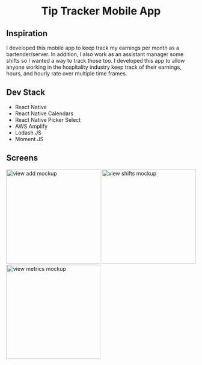 <h1 align="center">Tip Tracker Mobile App</h1>

## Inspiration
<p>I developed this mobile app to keep track my earnings per month as a bartender/server. In addition, I also work as an assistant manager some shifts so I wanted a way to track those too. I developed this app to allow anyone working in the hospitality industry keep track of their earnings, hours, and hourly rate over multiple time frames. 
</p>

## Dev Stack
<ul>
    <li>React Native</li>
    <li>React Native Calendars</li>
    <li>React Native Picker Select</li>
    <li>AWS Amplify</li>
    <li>Lodash JS</li>
    <li>Moment JS</li>
</ul>

## Screens
<p float="left">
    <img src="https://user-images.githubusercontent.com/29101666/111042548-dfd95100-840b-11eb-925c-c8a08527afb4.png" alt="view add mockup" width="250">
    <img src="https://user-images.githubusercontent.com/29101666/111042549-e10a7e00-840b-11eb-8cd9-909ee4c5d01a.png" alt="view shifts mockup" width="250">
    <img src="https://user-images.githubusercontent.com/29101666/111042550-e2d44180-840b-11eb-9249-b52c22e04fd6.png" alt="view metrics mockup" width="250">
</p>
